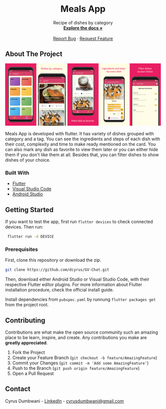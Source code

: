 <br />
<p align="center">

  <h1 align="center">Meals App</h1>

  <p align="center">
    Recipe of dishes by category
    <br />
    <a href="https://github.com/dcyrus/Meals-App"><strong>Explore the docs »</strong></a>
    <br />
    <br />
    <a href="https://github.com/dcyrus/Meals-App/issues">Report Bug</a>
    ·
    <a href="https://github.com/dcyrus/Meals-App/issues">Request Feature</a>
  </p>
</p>




<!-- ABOUT THE PROJECT -->
## About The Project

![Product Name Screen Shot][product-screenshot]

Meals App is developed with flutter. It has variety of dishes grouped with category and a tag. You can see the ingredients and steps of each dish with their cost, complexity and time to make ready mentioned on the card. You can also mark any dish as favorite to view them later or you can either hide them if you don't like them at all. Besides that, you can filter dishes to show dishes of your choice.


### Built With

* [Flutter](https://flutter.dev)
* [Visual Studio Code](https://code.visualstudio.com)
* [Android Studio](https://developer.android.com/studio/index.html/)



<!-- GETTING STARTED -->
## Getting Started

If you want to test the app, first run `flutter devices` to check connected devices. Then run:
 ```sh
  flutter run -d DEVICE
  ```
 
### Prerequisites

First, clone this repository or download the zip.

  ```sh
  git clone https://github.com/dcyrus/GV-Chat.git
  ```
  
Then, download either Android Studio or Visual Studio Code, with their respective Flutter editor plugins. For more information about Flutter installation procedure, check the official install guide.

Install dependencies from `pubspec.yaml` by runnung `flutter packages get` from the project root.


<!-- CONTRIBUTING -->
## Contributing

Contributions are what make the open source community such an amazing place to be learn, inspire, and create. Any contributions you make are **greatly appreciated**.

1. Fork the Project
2. Create your Feature Branch (`git checkout -b feature/AmazingFeature`)
3. Commit your Changes (`git commit -m 'Add some AmazingFeature'`)
4. Push to the Branch (`git push origin feature/AmazingFeature`)
5. Open a Pull Request


<!-- CONTACT -->
## Contact

Cyrus Dumbwani - [LinkedIn](https://www.linkedin.com/in/cyrusdumbwani/) - cyrusdumbwani@gmail.com



<!-- MARKDOWN LINKS & IMAGES -->
<!-- https://www.markdownguide.org/basic-syntax/#reference-style-links -->
[contributors-shield]: https://img.shields.io/github/contributors/othneildrew/Best-README-Template.svg?style=for-the-badge
[contributors-url]: https://github.com/othneildrew/Best-README-Template/graphs/contributors
[forks-shield]: https://img.shields.io/github/forks/othneildrew/Best-README-Template.svg?style=for-the-badge
[forks-url]: https://github.com/othneildrew/Best-README-Template/network/members
[stars-shield]: https://img.shields.io/github/stars/othneildrew/Best-README-Template.svg?style=for-the-badge
[stars-url]: https://github.com/othneildrew/Best-README-Template/stargazers
[issues-shield]: https://img.shields.io/github/issues/othneildrew/Best-README-Template.svg?style=for-the-badge
[issues-url]: https://github.com/othneildrew/Best-README-Template/issues
[license-shield]: https://img.shields.io/github/license/othneildrew/Best-README-Template.svg?style=for-the-badge
[license-url]: https://github.com/othneildrew/Best-README-Template/blob/master/LICENSE.txt
[linkedin-shield]: https://img.shields.io/badge/-LinkedIn-black.svg?style=for-the-badge&logo=linkedin&colorB=555
[linkedin-url]: https://linkedin.com/in/othneildrew
[product-screenshot]: assets/meals.png
